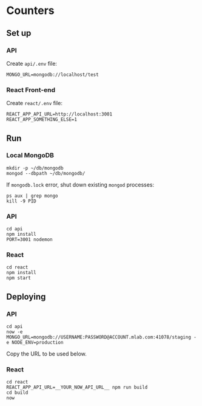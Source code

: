 # Counters

## Set up

### API

Create `api/.env` file:
```
MONGO_URL=mongodb://localhost/test
```

### React Front-end

Create `react/.env` file:
```
REACT_APP_API_URL=http://localhost:3001
REACT_APP_SOMETHING_ELSE=1
```

## Run

### Local MongoDB

```
mkdir -p ~/db/mongodb
mongod --dbpath ~/db/mongodb/
```

If `mongodb.lock` error, shut down existing `mongod` processes:
```
ps aux | grep mongo
kill -9 PID
```

### API

```
cd api
npm install
PORT=3001 nodemon
```

### React

```
cd react
npm install
npm start
```

## Deploying

### API

```
cd api
now -e MONGO_URL=mongodb://USERNAME:PASSWORD@ACCOUNT.mlab.com:41078/staging -e NODE_ENV=production
```

Copy the URL to be used below.

### React

```
cd react
REACT_APP_API_URL=__YOUR_NOW_API_URL__ npm run build
cd build
now
```